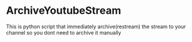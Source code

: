 # ArchiveYoutubeStream
This is python script that immediately archive(restream) the stream to your channel so you dont need to archive it manually
